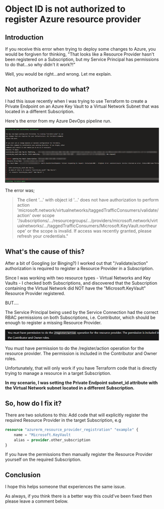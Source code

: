 # Object ID is not authorized to register Azure resource provider

## Introduction

If you receive this error when trying to deploy some changes to Azure, you would be forgiven for thinking, "That looks like a Resource Provider hasn't been registered on a Subscription, but my Service Principal has permissions to do that...so why didn't it work?!"

Well, you would be right...and wrong. Let me explain.

## Not authorized to do what?

I had this issue recently when I was trying to use Terraform to create a Private Endpoint on an Azure Key Vault to a Virtual Network Subnet that was located in a different Subscription.

Here's the error from my Azure DevOps pipeline run.

![alt text](2024-03-27-object-id-not-authorized-to-register-resource-provider-pipeline.png)

The error was;

> The client '...' with object id '...' does not have authorization to perform action 'microsoft.network/virtualnetworks/taggedTrafficConsumers/validate/action' over scope '/subscriptions/.../resourcegroups/.../providers/microsoft.network/virtualnetworks/.../taggedTrafficConsumers/Microsoft.KeyVault.northeurope' or the scope is invalid. If access was recently granted, please refresh your credentials.\"

## What's the cause of this?

After a bit of Googling (or Binging?) I worked out that "/validate/action" authorization is required to register a Resource Provider in a Subscription.

Since I was working with two resource types - Virtual Networks and Key Vaults - I checked both Subscriptions, and discovered that the Subscription containing the Virtual Network did NOT have the "Microsoft.KeyVault" Resource Provider registered.

BUT....

The Service Principal being used by the Service Connection had the correct RBAC permissions on both Subscriptions, i.e. Contributor, which should be enough to register a missing Resource Provider.

![alt text](2024-03-27-object-id-not-authorized-to-register-resource-provider-mslearn.png)

You must have permission to do the /register/action operation for the resource provider. The permission is included in the Contributor and Owner roles.

Unfortunately, that will only work if you have Terraform code that is directly trying to manage a resource in a target Subscription.

**In my scenario, I was setting the Private Endpoint subnet_id attribute with the Virtual Network subnet located in a different Subscription.**

## So, how do I fix it?

There are two solutions to this:
Add code that will explicitly register the required Resource Provider in the target Subscription, e.g

```terraform
resource "azurerm_resource_provider_registration" "example" {
    name = "Microsoft.KeyVault
    alias = provider.other_subscription
}
```

If you have the permissions then manually register the Resource Provider yourself on the required Subscription.

## Conclusion

I hope this helps someone that experiences the same issue.

As always, if you think there is a better way this could've been fixed then please leave a comment below.